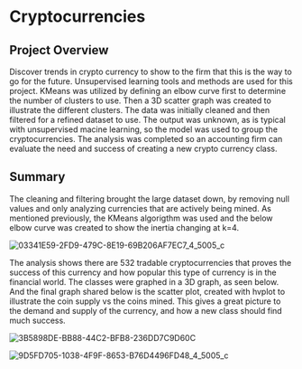 # Cryptocurrencies

## Project Overview
Discover trends in crypto currency to show to the firm that this is the way to go for the future.  Unsupervised learning tools and methods are used for this project. KMeans was utilized by defining an elbow curve first to determine the number of clusters to use.  Then a 3D scatter graph was created to illustrate the different clusters. The data was initially cleaned and then filtered for a refined dataset to use.  The output was unknown, as is typical with unsupervised macine learning, so the model was used to group the cryptocurrencies. The analysis was completed so an accounting firm can evaluate the need and success of creating a new crypto currency class.  

## Summary
The cleaning and filtering brought the large dataset down, by removing null values and only analyzing currencies that are actively being mined. As mentioned previously, the KMeans algorigthm was used and the below elbow curve was created to show the inertia changing at k=4.

![03341E59-2FD9-479C-8E19-69B206AF7EC7_4_5005_c](https://user-images.githubusercontent.com/96222437/166131961-5fdf56ae-cde2-480c-aa94-681503cb85f5.jpeg)

The analysis shows there are 532 tradable cryptocurrencies that proves the success of this currency and how popular this type of currency is in the financial world. The classes were graphed in a 3D graph, as seen below.  And the final graph shared below is the scatter plot, created with hvplot to illustrate the coin supply vs the coins mined.  This gives a great picture to the demand and supply of the currency, and how a new class should find much success.  

![3B5898DE-BB88-44C2-BFB8-236DD7C9D60C](https://user-images.githubusercontent.com/96222437/166132044-747a04ba-0227-4482-aa12-480a495be4c9.jpeg)

![9D5FD705-1038-4F9F-8653-B76D4496FD48_4_5005_c](https://user-images.githubusercontent.com/96222437/166132024-78b3bd13-5ae6-4a4f-ab79-b85c45ff53f4.jpeg)
